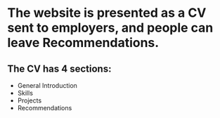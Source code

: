 # The website is presented as a CV sent to employers, and people can leave Recommendations.

## The CV has 4 sections:
 - General Introduction
 - Skills
 - Projects
 - Recommendations